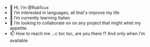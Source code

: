 - 👋 Hi, I’m @Rub1cux
- 👀 I’m interested in languages, all that's improve my life
- 🌱 I’m currently learning Italian
- 💞️ I’m looking to collaborate on on any project that might whet my appetite.
- 📫 How to reach me ...c toc toc, are you there !? And only when I'm available

<!---
Rub1cux/Rub1cux is a ✨ special ✨ repository because its `README.md` (this file) appears on your GitHub profile.
You can click the Preview link to take a look at your changes.
--->
